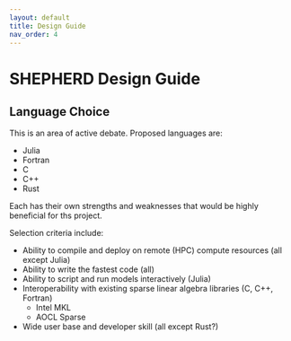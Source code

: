```yaml
---
layout: default 
title: Design Guide
nav_order: 4
---
```


# SHEPHERD Design Guide

## Language Choice
This is an area of active debate. Proposed languages are:
* Julia
* Fortran
* C
* C++
* Rust

Each has their own strengths and weaknesses that would be highly beneficial for ths project.  

Selection criteria include:
* Ability to compile and deploy on remote (HPC) compute resources (all except Julia)
* Ability to write the fastest code (all)
* Ability to script and run models interactively  (Julia)
* Interoperability with existing sparse linear algebra libraries (C, C++, Fortran)
  * Intel MKL
  * AOCL Sparse
* Wide user base and developer skill (all except Rust?)